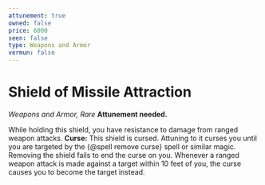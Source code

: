 ```yaml
---
attunement: true
owned: false
price: 6000
seen: false
type: Weapons and Armor
vermun: false
---
```

# Shield of Missile Attraction

*Weapons and Armor, Rare* **Attunement needed.**

While holding this shield, you have resistance to damage from ranged weapon attacks. **Curse:** This shield is cursed. Attuning to it curses you until you are targeted by the {@spell remove curse} spell or similar magic. Removing the shield fails to end the curse on you. Whenever a ranged weapon attack is made against a target within 10 feet of you, the curse causes you to become the target instead.